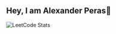 ## Hey, I am Alexander Peras👋
![LeetCode Stats](https://leetcard.jacoblin.cool/AlexthePear?theme=dark&font=Actor&ext=heatmap)
<!--
**AlexthePear/AlexthePear** is a ✨ _special_ ✨ repository because its `README.md` (this file) appears on your GitHub profile.

Here are some ideas to get you started:

- 🔭 I’m currently working on ...
- 🌱 I’m currently learning ...
- 👯 I’m looking to collaborate on ...
- 🤔 I’m looking for help with ...
- 💬 Ask me about ...
- 📫 How to reach me: ...
- 😄 Pronouns: ...
- ⚡ Fun fact: ...
-->
